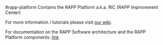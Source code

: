 #rapp-platform
Contains the RAPP Platform a.k.a. RIC (RAPP Improvement Center)

For more information / tutorials please visit [our wiki](https://github.com/rapp-project/rapp-platform/wiki).

For documentation on the RAPP Software architecture and the RAPP Platform components: [link](https://github.com/rapp-project/rapp-platform/wiki/RAPP-Architecture)
